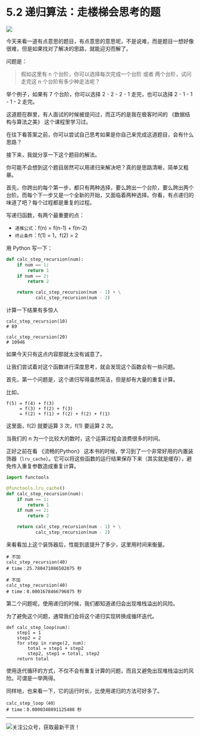 # 5.2 递归算法：走楼梯会思考的题

![](http://image.iswbm.com/20200602135014.png)

今天来看一道有点意思的题目，有点意思的意思呢，不是说难，而是题目一想好像很难，但是如果找对了解决的思路，就能迎刃而解了。

问题是：
>假如这里有 n 个台阶，你可以选择每次完成一个台阶 或者 两个台阶，试问走完这 n 个台阶有多少种走法呢？

举个例子，如果有 7 个台阶，你可以选择 2 - 2 - 2 - 1 走完，也可以选择 2 - 1 - 1 - 1 - 2 走完。

这道题在群里，有人面试的时候被提问过，而正巧的是我在极客时间的 《数据结构与算法之美》 这个课程里学习过。

在往下看答案之前，你可以尝试自己思考如果是你自己来完成这道题目，会有什么思路？

接下来，我就分享一下这个题目的解法。

你可能不会想到这个题目居然可以用递归来解决吧？真的是思路清晰，简单又粗暴。

首先，你跨出的每个第一步，都只有两种选择，要么跨出一个台阶，要么跨出两个台阶。而每个下一步又是一个全新的开始，又面临着两种选择。你看，有点递归的味道了吧？每个过程都是重复的过程。

写递归函数，有两个最重要的点：

- `递推公式`：f(n) = f(n-1) + f(n-2)
- `终止条件`：f(1) = 1，f(2) = 2

用 Python 写一下：
```python
def calc_step_recursion(num):
    if num == 1:
        return 1
    if num == 2:
        return 2

    return calc_step_recursion(num - 1) + \
           calc_step_recursion(num - 2)
```

计算一下结果有多惊人
```
calc_step_recursion(10)
# 89

calc_step_recursion(20)
# 10946
```

如果今天只有这点内容那就太没有诚意了。

让我们尝试着对这个函数进行深度思考，就会发现这个函数会有一些问题。

首先，第一个问题是，这个递归写得虽然简洁，但是却有大量的重复计算。

比如，

```shell
f(5) = f(4) + f(3) 
     = f(3) + f(2) + f(3) 
     = f(2) + f(1) + f(2) + f(2) + f(1)
```

这里面，f(2) 就要运算 3 次，f(1) 要运算 2 次。

当我们的 n 为一个比较大的数时，这个运算过程会浪费很多的时间。

正好之前在看 《流畅的Python》 这本书的时候，学习到了一个非常好用的内置装饰器（`lru_cache`）。它可以将这些函数的运行结果保存下来（其实就是缓存），避免传入重复参数造成重复计算。
```python
import functools

@functools.lru_cache()
def calc_step_recursion(num):
    if num == 1:
        return 1
    if num == 2:
        return 2

    return calc_step_recursion(num - 1) + \
           calc_step_recursion(num - 2)
```

来看看加上这个装饰器后，性能到底提升了多少，这里用时间来衡量。
```
# 不加
calc_step_recursion(40)
# time：25.780471086502075 秒

# 不加
calc_step_recursion(40)
# time：0.0001678466796875 秒

```

第二个问题呢，使用递归的时候，我们都知道递归会出现堆栈溢出的风险。

为了避免这个问题，通常我们会将这个递归实现转换成循环迭代。

```
def calc_step_loop(num):
    step1 = 1
    step2 = 2
    for step in range(2, num):
        total = step1 + step2
        step2, step1 = total, step2
    return total
```

使用迭代循环的方式，不仅不会有重复计算的问题，而且又避免出现堆栈溢出的风险。可谓是一举两得。

同样地，也来看一下，它的运行时长，比使用递归的方法可好多了。
```
calc_step_loop（40）
# time：0.0000348091125488 秒
```

---

![关注公众号，获取最新干货！](http://image.python-online.cn/image-20200320125724880.png)
